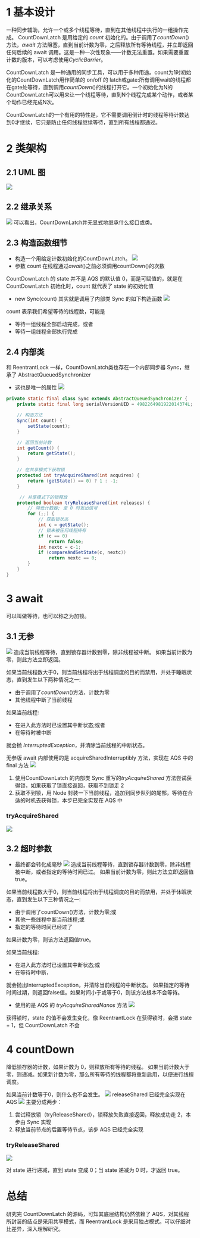 # 1 基本设计
一种同步辅助，允许一个或多个线程等待，直到在其他线程中执行的一组操作完成。
CountDownLatch 是用给定的 *count* 初始化的。由于调用了*countDown*()方法，*await* 方法阻塞，直到当前计数为零，之后释放所有等待线程，并立即返回任何后续的 await 调用。这是一种一次性现象——计数无法重置。如果需要重置计数的版本，可以考虑使用*CyclicBarrier*。

CountDownLatch 是一种通用的同步工具，可以用于多种用途。count为1时初始化的CountDownLatch用作简单的 on/off 的 latch或gate:所有调用wait的线程都在gate处等待，直到调用*countDown*()的线程打开它。一个初始化为N的CountDownLatch可以用来让一个线程等待，直到N个线程完成某个动作，或者某个动作已经完成N次。

CountDownLatch的一个有用的特性是，它不需要调用倒计时的线程等待计数达到0才继续，它只是防止任何线程继续等待，直到所有线程都通过。

# 2 类架构
## 2.1 UML 图
![](https://uploadfiles.nowcoder.com/files/20200216/5088755_1581785266972_20200215203021768.png)

## 2.2 继承关系

![](https://uploadfiles.nowcoder.com/files/20200216/5088755_1581785267331_20200215211511903.png)
可以看出，CountDownLatch并无显式地继承什么接口或类。

## 2.3 构造函数细节
- 构造一个用给定计数初始化的CountDownLatch。
![](https://uploadfiles.nowcoder.com/files/20200216/5088755_1581785266976_20200215214925155.png)
- 参数 count 
在线程通过*await*()之前必须调用countDown()的次数

CountDownLatch 的 state 并不是 AQS 的默认值 0，而是可赋值的，就是在 CountDownLatch 初始化时，count 就代表了 state 的初始化值

- new Sync(count) 其实就是调用了内部类  Sync 的如下构造函数
![](https://uploadfiles.nowcoder.com/files/20200216/5088755_1581785267076_20200216000150446.png)

count 表示我们希望等待的线程数，可能是
- 等待一组线程全部启动完成，或者
- 等待一组线程全部执行完成

## 2.4 内部类
和 ReentrantLock 一样，CountDownLatch类也存在一个内部同步器 Sync，继承了 AbstractQueuedSynchronizer

- 这也是唯一的属性
![](https://uploadfiles.nowcoder.com/files/20200216/5088755_1581785266834_20200215215958610.png)
```java
private static final class Sync extends AbstractQueuedSynchronizer {
    private static final long serialVersionUID = 4982264981922014374L;

	// 构造方法
    Sync(int count) {
        setState(count);
    }

	// 返回当前计数
    int getCount() {
        return getState();
    }

	// 在共享模式下获取锁
    protected int tryAcquireShared(int acquires) {
        return (getState() == 0) ? 1 : -1;
    }

	 // 共享模式下的锁释放
    protected boolean tryReleaseShared(int releases) {
        // 降低计数器; 至 0 时发出信号
        for (;;) {
        	// 获取锁状态
            int c = getState();
            // 锁未被任何线程持有
            if (c == 0)
                return false;
            int nextc = c-1;
            if (compareAndSetState(c, nextc))
                return nextc == 0;
        }
    }
}
```

# 3 await
可以叫做等待，也可以称之为加锁。
## 3.1 无参
![](https://uploadfiles.nowcoder.com/files/20200216/5088755_1581785267172_2020021522023292.png)
造成当前线程等待，直到锁存器计数到零，除非线程被中断。
如果当前计数为零，则此方法立即返回。

如果当前线程数大于0，则当前线程将出于线程调度的目的而禁用，并处于睡眠状态，直到发生以下两种情况之一:
- 由于调用了*countDown*()方法，计数为零
- 其他线程中断了当前线程

如果当前线程:
- 在进入此方法时已设置其中断状态;或者
- 在等待时被中断

就会抛 *InterruptedException*，并清除当前线程的中断状态。

无参版 await 内部使用的是 acquireSharedInterruptibly 方法，实现在 AQS 中的 final 方法
![](https://uploadfiles.nowcoder.com/files/20200216/5088755_1581785267111_20200215232024447.png)
1. 使用CountDownLatch 的内部类 Sync 重写的*tryAcquireShared*  方法尝试获得锁，如果获取了锁直接返回，获取不到锁走 2
2. 获取不到锁，用 Node 封装一下当前线程，追加到同步队列的尾部，等待在合适的时机去获得锁，本步已完全实现在 AQS 中

### tryAcquireShared
![](https://uploadfiles.nowcoder.com/files/20200216/5088755_1581785267130_20200215232259170.png)

## 3.2 超时参数
- 最终都会转化成毫秒
![](https://uploadfiles.nowcoder.com/files/20200216/5088755_1581785267072_20200215225934784.png)
造成当前线程等待，直到锁存器计数到零，除非线程被中断，或者指定的等待时间已过。
如果当前计数为零，则此方法立即返回值 true。

如果当前线程数大于0，则当前线程将出于线程调度的目的而禁用，并处于休眠状态，直到发生以下三种情况之一:
- 由于调用了countDown()方法，计数为零;或
- 其他一些线程中断当前线程;或
- 指定的等待时间已经过了

如果计数为零，则该方法返回值true。

如果当前线程:
- 在进入此方法时已设置其中断状态;或
- 在等待时中断，

就会抛出InterruptedException，并清除当前线程的中断状态。
如果指定的等待时间过期，则返回false值。如果时间小于或等于0，则该方法根本不会等待。


- 使用的是 AQS 的 *tryAcquireSharedNanos* 方法
![](https://uploadfiles.nowcoder.com/files/20200216/5088755_1581785267296_20200215232132482.png)

获得锁时，state 的值不会发生变化，像 ReentrantLock 在获得锁时，会把 state + 1，但 CountDownLatch 不会


# 4 countDown
降低锁存器的计数，如果计数为 0，则释放所有等待的线程。
如果当前计数大于零，则递减。如果新计数为零，那么所有等待的线程都将重新启用，以便进行线程调度。

如果当前计数等于0，则什么也不会发生。
![](https://uploadfiles.nowcoder.com/files/20200216/5088755_1581785266936_20200216002459132.png)
releaseShared 已经完全实现在 AQS
![](https://uploadfiles.nowcoder.com/files/20200216/5088755_1581785267223_20200216004436507.png)
主要分成两步：
1. 尝试释放锁（tryReleaseShared），锁释放失败直接返回，释放成功走 2，本步由 Sync 实现
2. 释放当前节点的后置等待节点，该步 AQS 已经完全实现
### tryReleaseShared
![](https://uploadfiles.nowcoder.com/files/20200216/5088755_1581785267244_2020021600383397.png)

对 state 进行递减，直到 state 变成 0；当 state 递减为 0 时，才返回 true。

# 总结
研究完 CountDownLatch 的源码，可知其底层结构仍然依赖了 AQS，对其线程所封装的结点是采用共享模式，而 ReentrantLock 是采用独占模式。可以仔细对比差异，深入理解研究。